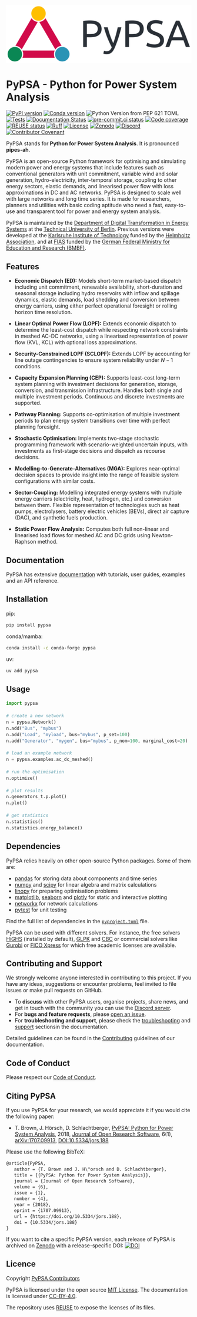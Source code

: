 <!--
SPDX-FileCopyrightText: PyPSA Contributors

SPDX-License-Identifier: MIT
-->

<picture align="center">
  <source media="(prefers-color-scheme: dark)" srcset="https://raw.githubusercontent.com/PyPSA/PyPSA/refs/heads/master/docs/assets/logo/logo-primary-dark.svg">
  <img alt="PyPSA Banner" src="https://raw.githubusercontent.com/PyPSA/PyPSA/refs/heads/master/docs/assets/logo/logo-primary-light.svg">
</picture>

# PyPSA - Python for Power System Analysis


[![PyPI version](https://img.shields.io/pypi/v/pypsa.svg)](https://pypi.python.org/pypi/pypsa)
[![Conda version](https://img.shields.io/conda/vn/conda-forge/pypsa.svg)](https://anaconda.org/conda-forge/pypsa)
![Python Version from PEP 621 TOML](https://img.shields.io/python/required-version-toml?tomlFilePath=https%3A%2F%2Fraw.githubusercontent.com%2FPyPSA%2FPyPSA%2Fmaster%2Fpyproject.toml)
[![Tests](https://github.com/PyPSA/PyPSA/actions/workflows/test.yml/badge.svg)](https://github.com/PyPSA/PyPSA/actions/workflows/test.yml)
[![Documentation Status](https://readthedocs.org/projects/pypsa/badge/?version=latest)](https://docs.pypsa.org/latest/?badge=latest)
[![pre-commit.ci status](https://results.pre-commit.ci/badge/github/PyPSA/PyPSA/master.svg)](https://results.pre-commit.ci/latest/github/PyPSA/PyPSA/master)
[![Code coverage](https://codecov.io/gh/PyPSA/PyPSA/branch/master/graph/badge.svg?token=kCpwJiV6Jr)](https://codecov.io/gh/PyPSA/PyPSA)
[![REUSE status](https://api.reuse.software/badge/github.com/pypsa/pypsa)](https://api.reuse.software/info/github.com/pypsa/pypsa)
[![Ruff](https://img.shields.io/endpoint?url=https://raw.githubusercontent.com/astral-sh/ruff/main/assets/badge/v2.json)](https://github.com/astral-sh/ruff)
[![License](https://img.shields.io/pypi/l/pypsa.svg)](LICENSE)
[![Zenodo](https://zenodo.org/badge/DOI/10.5281/zenodo.3946412.svg)](https://doi.org/10.5281/zenodo.3946412)
[![Discord](https://img.shields.io/discord/911692131440148490?logo=discord)](https://discord.gg/AnuJBk23FU)
[![Contributor Covenant](https://img.shields.io/badge/Contributor%20Covenant-2.1-4baaaa.svg)](CODE_OF_CONDUCT.md)

PyPSA stands for **Python for Power System Analysis**. It is pronounced
**pipes-ah**.

PyPSA is an open-source Python framework for optimising and simulating modern
power and energy systems that include features such as conventional generators
with unit commitment, variable wind and solar generation, hydro-electricity,
inter-temporal storage, coupling to other energy sectors, elastic demands, and
linearised power flow with loss approximations in DC and AC networks. PyPSA is
designed to scale well with large networks and long time series. It is made for
researchers, planners and utilities with basic coding aptitude who need a fast,
easy-to-use and transparent tool for power and energy system analysis.

PyPSA is maintained by the [Department of Digital Transformation in Energy
Systems](https://tu.berlin/en/ensys) at the [Technical University of
Berlin](https://www.tu.berlin). Previous versions were developed at the
[Karlsruhe Institute of Technology](http://www.kit.edu/english/index.php) funded
by the [Helmholtz Association](https://www.helmholtz.de/en/), and at
[FIAS](https://fias.uni-frankfurt.de/) funded by the [German Federal Ministry
for Education and Research (BMBF)](https://www.bmbf.de/bmbf/en/).

## Features

- **Economic Dispatch (ED):** Models short-term market-based dispatch including
unit commitment, renewable availability, short-duration and seasonal storage
including hydro reservoirs with inflow and spillage dynamics, elastic demands,
load shedding and conversion between energy carriers, using either perfect
operational foresight or rolling horizon time resolution.

- **Linear Optimal Power Flow (LOPF):** Extends economic dispatch to determine
the least-cost dispatch while respecting network constraints in meshed AC-DC
networks, using a linearised representation of power flow (KVL, KCL) with
optional loss approximations.

- **Security-Constrained LOPF (SCLOPF):** Extends LOPF by accounting for line
outage contingencies to ensure system reliability under $N-1$ conditions.

- **Capacity Expansion Planning (CEP):** Supports least-cost
long-term system planning with investment decisions for generation, storage,
conversion, and transmission infrastructure. Handles both single and multiple
investment periods. Continuous and discrete investments are supported.

- **Pathway Planning:** Supports co-optimisation of multiple investment periods to
plan energy system transitions over time with perfect planning foresight.

- **Stochastic Optimisation:** Implements two-stage stochastic programming
framework with scenario-weighted uncertain inputs, with investments as
first-stage decisions and dispatch as recourse decisions.

- **Modelling-to-Generate-Alternatives (MGA):** Explores near-optimal decision
spaces to provide insight into the range of feasible system configurations with
similar costs.

- **Sector-Coupling:** Modelling integrated energy systems with multiple energy
  carriers (electricity, heat, hydrogen, etc.) and conversion between them.
  Flexible representation of technologies such as heat pumps, electrolysers,
  battery electric vehicles (BEVs), direct air capture (DAC), and synthetic
  fuels production.

- **Static Power Flow Analysis:** Computes both full non-linear and linearised
  load flows for meshed AC and DC grids using Newton-Raphson method.

## Documentation

PyPSA has extensive [documentation](https://docs.pypsa.org) with tutorials, user guides, examples and an API reference.

## Installation

pip:

``` bash
pip install pypsa
```

conda/mamba:

``` bash
conda install -c conda-forge pypsa
```

uv:

``` bash
uv add pypsa
```

## Usage

``` py
import pypsa

# create a new network
n = pypsa.Network()
n.add("Bus", "mybus")
n.add("Load", "myload", bus="mybus", p_set=100)
n.add("Generator", "mygen", bus="mybus", p_nom=100, marginal_cost=20)

# load an example network
n = pypsa.examples.ac_dc_meshed()

# run the optimisation
n.optimize()

# plot results
n.generators_t.p.plot()
n.plot()

# get statistics
n.statistics()
n.statistics.energy_balance()
```

## Dependencies

PyPSA relies heavily on other open-source Python packages. Some of them are:

* [pandas](http://pandas.pydata.org/) for storing data about components and time series
* [numpy](http://www.numpy.org/) and [scipy](http://scipy.org/) for linear algebra and matrix calculations
* [linopy](https://github.com/PyPSA/linopy) for preparing optimisation problems
* [matplotlib](https://matplotlib.org/), [seaborn](https://seaborn.pydata.org/) and [plotly](https://plotly.com/python/) for static and interactive plotting
* [networkx](https://networkx.github.io/) for network calculations
* [pytest](http://pytest.org/) for unit testing

Find the full list of dependencies in the [`pyproject.toml`](https://github.com/PyPSA/PyPSA/blob/master/pyproject.toml) file.

PyPSA can be used with different solvers. For instance, the free solvers
[HiGHS](https://highs.dev/) (installed by default), [GLPK](https://www.gnu.org/software/glpk/) and
[CBC](https://github.com/coin-or/Cbc/) or commercial solvers like
[Gurobi](http://www.gurobi.com/) or [FICO Xpress](https://www.fico.com/en/products/fico-xpress-optimization) for which free academic licenses are available.

## Contributing and Support

We strongly welcome anyone interested in contributing to this project. If you have any ideas, suggestions or encounter problems, feel invited to file issues or make pull requests on GitHub.

-   To **discuss** with other PyPSA users, organise projects, share news, and get in touch with the community you can use the [Discord server](https://discord.gg/AnuJBk23FU).
-   For **bugs and feature requests**, please [open an issue](https://github.com/PyPSA/PyPSA/issues).
-   For **troubleshooting and support**, please check the [troubleshooting](https://docs.pypsa.org/latest/user-guide/support/) and [support](https://docs.pypsa.org/latest/user-guide/support/) sectionsin the documentation.

Detailed guidelines can be found in the [Contributing](https://docs.pypsa.org/latest/contributing/contributing/) guidelines of our documentation.

## Code of Conduct

Please respect our [Code of Conduct](https://docs.pypsa.org/latest/contributing/code-of-conduct/).

## Citing PyPSA

If you use PyPSA for your research, we would appreciate it if you would
cite the following paper:

-   T. Brown, J. Hörsch, D. Schlachtberger, [PyPSA: Python for Power
    System Analysis](https://arxiv.org/abs/1707.09913), 2018, [Journal
    of Open Research
    Software](https://openresearchsoftware.metajnl.com/), 6(1),
    [arXiv:1707.09913](https://arxiv.org/abs/1707.09913),
    [DOI:10.5334/jors.188](https://doi.org/10.5334/jors.188)

Please use the following BibTeX:

    @article{PyPSA,
       author = {T. Brown and J. H\"orsch and D. Schlachtberger},
       title = {{PyPSA: Python for Power System Analysis}},
       journal = {Journal of Open Research Software},
       volume = {6},
       issue = {1},
       number = {4},
       year = {2018},
       eprint = {1707.09913},
       url = {https://doi.org/10.5334/jors.188},
       doi = {10.5334/jors.188}
    }

If you want to cite a specific PyPSA version, each release of PyPSA is archived
on [Zenodo](https://zenodo.org/) with a release-specific DOI:
[![DOI](https://zenodo.org/badge/DOI/10.5281/zenodo.3946412.svg)](https://doi.org/10.5281/zenodo.3946412)

## Licence

Copyright [PyPSA Contributors](https://docs.pypsa.org/latest/developers.html)

PyPSA is licensed under the open source [MIT License](LICENSES/MIT.txt).
The documentation is licensed under [CC-BY-4.0](LICENSES/CC-BY-4.0.txt).

The repository uses [REUSE](https://reuse.software/) to expose the licenses of its files.
